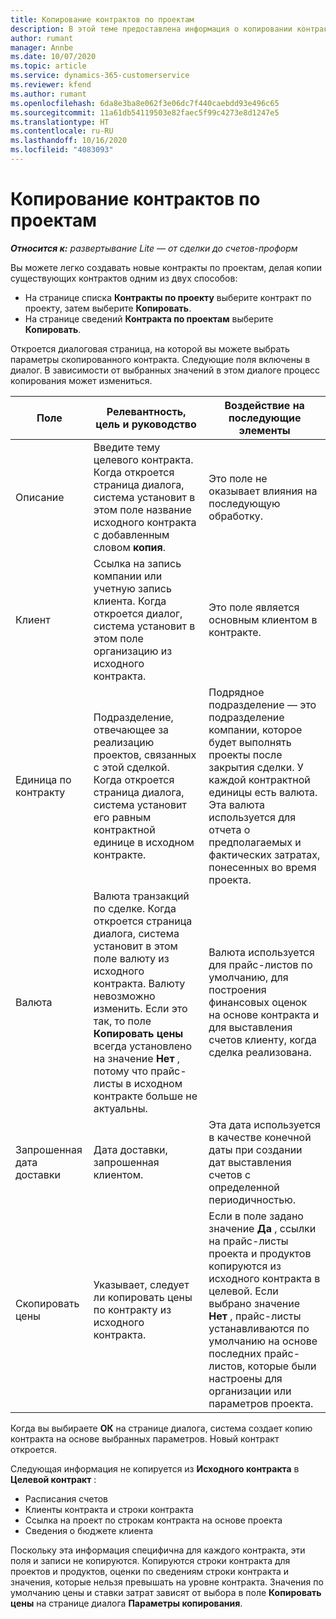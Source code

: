 ```yaml
---
title: Копирование контрактов по проектам
description: В этой теме предоставлена информация о копировании контрактов по проектам в Project Operations.
author: rumant
manager: Annbe
ms.date: 10/07/2020
ms.topic: article
ms.service: dynamics-365-customerservice
ms.reviewer: kfend
ms.author: rumant
ms.openlocfilehash: 6da8e3ba8e062f3e06dc7f440caebdd93e496c65
ms.sourcegitcommit: 11a61db54119503e82faec5f99c4273e8d1247e5
ms.translationtype: HT
ms.contentlocale: ru-RU
ms.lasthandoff: 10/16/2020
ms.locfileid: "4083093"
---
```

# <a name="copying-project-contracts"></a>Копирование контрактов по проектам

_**Относится к:** развертывание Lite — от сделки до счетов-проформ_

Вы можете легко создавать новые контракты по проектам, делая копии существующих контрактов одним из двух способов: 

  - На странице списка **Контракты по проекту** выберите контракт по проекту, затем выберите **Копировать**.
  - На странице сведений **Контракта по проектам** выберите **Копировать**.

Откроется диалоговая страница, на которой вы можете выбрать параметры скопированного контракта. Следующие поля включены в диалог. В зависимости от выбранных значений в этом диалоге процесс копирования может измениться.

| **Поле** | **Релевантность, цель и руководство** | **Воздействие на последующие элементы** |
| --- | --- | --- |
| Описание | Введите тему целевого контракта. Когда откроется страница диалога, система установит в этом поле название исходного контракта с добавленным словом **копия**. | Это поле не оказывает влияния на последующую обработку. |
| Клиент | Ссылка на запись компании или учетную запись клиента. Когда откроется диалог, система установит в этом поле организацию из исходного контракта. | Это поле является основным клиентом в контракте. |
| Единица по контракту | Подразделение, отвечающее за реализацию проектов, связанных с этой сделкой. Когда откроется страница диалога, система установит его равным контрактной единице в исходном контракте. | Подрядное подразделение — это подразделение компании, которое будет выполнять проекты после закрытия сделки. У каждой контрактной единицы есть валюта. Эта валюта используется для отчета о предполагаемых и фактических затратах, понесенных во время проекта. |
| Валюта | Валюта транзакций по сделке. Когда откроется страница диалога, система установит в этом поле валюту из исходного контракта. Валюту невозможно изменить. Если это так, то поле **Копировать цены** всегда установлено на значение **Нет** , потому что прайс-листы в исходном контракте больше не актуальны. | Валюта используется для прайс-листов по умолчанию, для построения финансовых оценок на основе контракта и для выставления счетов клиенту, когда сделка реализована. |
| Запрошенная дата доставки | Дата доставки, запрошенная клиентом. | Эта дата используется в качестве конечной даты при создании дат выставления счетов с определенной периодичностью. |
| Скопировать цены | Указывает, следует ли копировать цены по контракту из исходного контракта. | Если в поле задано значение **Да** , ссылки на прайс-листы проекта и продуктов копируются из исходного контракта в целевой. Если выбрано значение **Нет** , прайс-листы устанавливаются по умолчанию на основе последних прайс-листов, которые были настроены для организации или параметров проекта. |

Когда вы выбираете **ОК** на странице диалога, система создает копию контракта на основе выбранных параметров. Новый контракт откроется.

Следующая информация не копируется из **Исходного контракта** в **Целевой контракт** :

  - Расписания счетов
  - Клиенты контракта и строки контракта
  - Ссылка на проект по строкам контракта на основе проекта
  - Сведения о бюджете клиента

Поскольку эта информация специфична для каждого контракта, эти поля и записи не копируются. Копируются строки контракта для проектов и продуктов, оценки по сведениям строки контракта и значения, которые нельзя превышать на уровне контракта. Значения по умолчанию цены и ставки затрат зависят от выбора в поле **Копировать цены** на странице диалога **Параметры копирования**.
